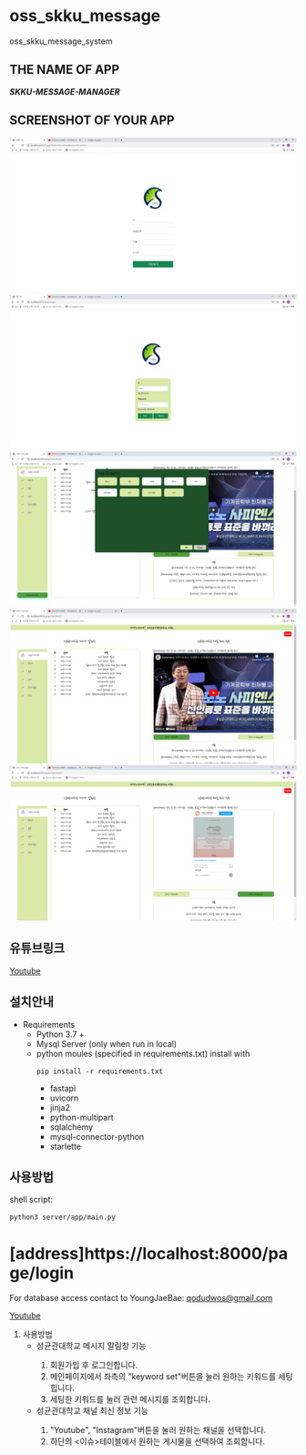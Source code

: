 # oss_skku_message

oss_skku_message_system

## THE NAME OF APP

**_SKKU-MESSAGE-MANAGER_**

## SCREENSHOT OF YOUR APP

![앱이미지1](./screenshot1.png)
![앱이미지2](./screenshot2.png)
![앱이미지3](./screenshot3.png)
![앱이미지4](./screenshot4.png)
![앱이미지5](./screenshot5.png)

## 유튜브링크

[Youtube](http://www.youtube.com/watch?v=6Y1kWcrFKQo)

## 설치안내

- Requirements
  - Python 3.7 +
  - Mysql Server (only when run in local)
  - python moules (specified in requirements.txt) install with
    ```
    pip install -r requirements.txt
    ```
    - fastapi
    - uvicorn
    - jinja2
    - python-multipart
    - sqlalchemy
    - mysql-connector-python
    - starlette

## 사용방법

shell script:

```
python3 server/app/main.py
```

# [address]https://localhost:8000/page/login

For database access contact to YoungJaeBae: qodudwos@gmail.com

[Youtube](https://www.youtube.com/watch?v=TVhHDLBnD54)

<ol>
  <li>사용방법
    <ul>
      <li>성균관대학교 메시지 알림창 기능</li>
    <ol>
      <li>회원가입 후 로그인합니다.</li>
      <li>메인페이지에서 좌측의 "keyword set"버튼을 눌러 원하는 키워드를 세팅힙니다.</li>
      <li>세팅한 키워드를 눌러 관련 메시지를 조회합니다. </li>
    </ol>
      <li>성균관대학교 채널 최신 정보 기능</li>
      <ol>
      <li>"Youtube", "Instagram"버튼을 눌러 원하는 채널을 선택합니다.</li>
      <li>하단의 <이슈>테이블에서 원하는 게시물을 선택하여 조회합니다.</li>
    </ol>
  </li>
  </ol>
